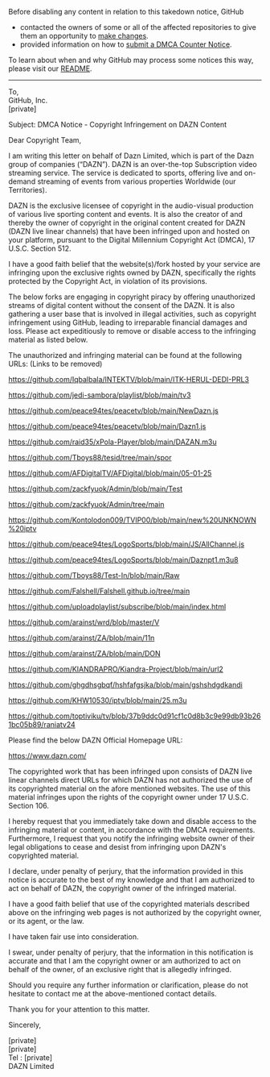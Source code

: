 Before disabling any content in relation to this takedown notice, GitHub
- contacted the owners of some or all of the affected repositories to give them an opportunity to [make changes](https://docs.github.com/en/github/site-policy/dmca-takedown-policy#a-how-does-this-actually-work).
- provided information on how to [submit a DMCA Counter Notice](https://docs.github.com/en/articles/guide-to-submitting-a-dmca-counter-notice).

To learn about when and why GitHub may process some notices this way, please visit our [README](https://github.com/github/dmca/blob/master/README.md#anatomy-of-a-takedown-notice).

---

To,  
GitHub, Inc.  
[private] 

 

Subject: DMCA Notice - Copyright Infringement on DAZN Content

 

Dear Copyright Team,

 

I am writing this letter on behalf of Dazn Limited, which is part of the Dazn group of companies (“DAZN”). DAZN is an over-the-top Subscription video streaming service. The service is dedicated to sports, offering live and on-demand streaming of events from various properties Worldwide (our Territories).

 

DAZN is the exclusive licensee of copyright in the audio-visual production of various live sporting content and events. It is also the creator of and thereby the owner of copyright in the original content created for DAZN (DAZN live linear channels) that have been infringed upon and hosted on your platform, pursuant to the Digital Millennium Copyright Act (DMCA), 17 U.S.C. Section 512.

 

I have a good faith belief that the website(s)/fork hosted by your service are infringing upon the exclusive rights owned by DAZN, specifically the rights protected by the Copyright Act, in violation of its provisions.

 

The below forks are engaging in copyright piracy by offering unauthorized streams of digital content without the consent of the DAZN. It is also gathering a user base that is involved in illegal activities, such as copyright infringement using GitHub, leading to irreparable financial damages and loss. Please act expeditiously to remove or disable access to the infringing material as listed below.

 

The unauthorized and infringing material can be found at the following URLs: (Links to be removed)

 

https://github.com/Iqbalbala/INTEKTV/blob/main/ITK-HERUL-DEDI-PRL3

 

https://github.com/jedi-sambora/playlist/blob/main/tv3

 

https://github.com/peace94tes/peacetv/blob/main/NewDazn.js

 

https://github.com/peace94tes/peacetv/blob/main/Dazn1.js

 

https://github.com/raid35/xPola-Player/blob/main/DAZAN.m3u

 

https://github.com/Tboys88/tesid/tree/main/spor

 

https://github.com/AFDigitalTV/AFDigital/blob/main/05-01-25

 

https://github.com/zackfyuok/Admin/blob/main/Test

 

https://github.com/zackfyuok/Admin/tree/main

 

https://github.com/Kontolodon009/TVIP00/blob/main/new%20UNKNOWN%20iptv

 

https://github.com/peace94tes/LogoSports/blob/main/JS/AllChannel.js

 

https://github.com/peace94tes/LogoSports/blob/main/Daznpt1.m3u8

 

https://github.com/Tboys88/Test-In/blob/main/Raw

 

https://github.com/Falshell/Falshell.github.io/tree/main

 

https://github.com/uploadplaylist/subscribe/blob/main/index.html

 

https://github.com/arainst/wrd/blob/master/V

 

https://github.com/arainst/ZA/blob/main/11n

 

https://github.com/arainst/ZA/blob/main/DON

 

https://github.com/KIANDRAPRO/Kiandra-Project/blob/main/url2

 

https://github.com/ghgdhsgbqf/hshfafgsjka/blob/main/gshshdgdkandi

 

https://github.com/KHW10530/iptv/blob/main/25.m3u

 

https://github.com/toptiviku/tv/blob/37b9ddc0d91cf1c0d8b3c9e99db93b261bc05b89/raniatv24

 

Please find the below DAZN Official Homepage URL:

 

https://www.dazn.com/

 

The copyrighted work that has been infringed upon consists of DAZN live linear channels direct URLs for which DAZN has not authorized the use of its copyrighted material on the afore mentioned websites. The use of this material infringes upon the rights of the copyright owner under 17 U.S.C. Section 106.

 

I hereby request that you immediately take down and disable access to the infringing material or content, in accordance with the DMCA requirements. Furthermore, I request that you notify the infringing website owner of their legal obligations to cease and desist from infringing upon DAZN's copyrighted material.

 

I declare, under penalty of perjury, that the information provided in this notice is accurate to the best of my knowledge and that I am authorized to act on behalf of DAZN, the copyright owner of the infringed material.

 

I have a good faith belief that use of the copyrighted materials described above on the infringing web pages is not authorized by the copyright owner, or its agent, or the law.

 

I have taken fair use into consideration.

 

I swear, under penalty of perjury, that the information in this notification is accurate and that I am the copyright owner or am authorized to act on behalf of the owner, of an exclusive right that is allegedly infringed.

 

Should you require any further information or clarification, please do not hesitate to contact me at the above-mentioned contact details.

 

Thank you for your attention to this matter.

 

Sincerely,

[private]  
[private]  
Tel : [private]  
DAZN Limited
